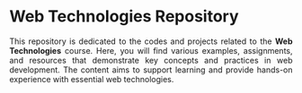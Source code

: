 <div align="justify">

# Web Technologies Repository

This repository is dedicated to the codes and projects related to the **Web Technologies** course. Here, you will find various examples, assignments, and resources that demonstrate key concepts and practices in web development. The content aims to support learning and provide hands-on experience with essential web technologies.

</div>
